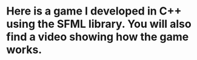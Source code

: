 # Here is a game I developed in C++ using the SFML library. You will also find a video showing how the game works.
